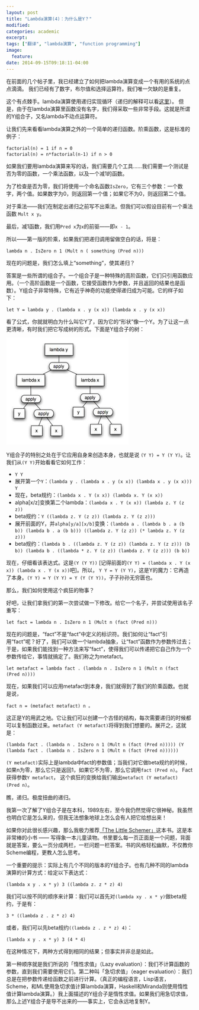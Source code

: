 ```yaml
---
layout: post
title: "Lambda演算(4)：为什么是Y？"
modified:
categories: academic
excerpt:
tags: ["翻译", "lambda演算", "function programming"]
image:
  feature:
date: 2014-09-15T09:18:11-04:00
---
```


在前面的几个帖子里，我已经建立了如何把lambda演算变成一个有用的系统的点点滴滴。 我们已经有了数字，布尔值和选择运算符。我们唯一欠缺的是重复。 

这个有点棘手。lambda演算使用递归实现循环（递归的解释可以看[这里][rec]）。 但是，由于在lambda演算里函数没有名字，我们得采取一些非常手段。这就是所谓的Y组合子，又名lambda不动点运算符。

让我们先来看看lambda演算之外的一个简单的递归函数。阶乘函数，这是标准的例子： 

    factorial(n) = 1 if n = 0 
    factorial(n) = n*factorial(n-1) if n > 0 

如果我们要用lambda演算来写的话，我们需要几个工具……我们需要一个测试是否为零的函数，一个乘法函数，以及一个减1的函数。 

为了检查是否为零，我们将使用一个命名函数`IsZero`，它有三个参数：一个数字，两个值。如果数字为0，则返回第一个值；如果它不为0，则返回第二个值。 

对于乘法——我们在制定出递归之前写不出乘法。但我们可以假设目前有一个乘法函数 `Mult x y`。 

最后，减1函数，我们用`Pred x`为`x`的前驱——即`x - 1`。 

所以——第一版的阶乘，如果我们把递归调用留做空白的话，将是： 

    lambda n . IsZero n 1 (Mult n ( something (Pred n))) 

现在的问题是，我们怎么填上“something”，使其递归？ 

答案是一些所谓的组合子。一个组合子是一种特殊的高阶函数，它们只引用函数应用。（一个高阶函数是一个函数，它接受函数作为参数，并且返回的结果也是函数）。Y组合子非常特殊，它有近乎神奇的功能使得递归成为可能。它的样子如下： 

    let Y = lambda y . (lambda x . y (x x)) (lambda x . y (x x)) 

看了公式，你就就明白为什么叫它Y了，因为它的“形状”像一个Y。为了让这一点更清晰，有时我们把它写成树的形式。下面是Y组合子的树： 

![y-combinator](/images/y.jpg)

Y组合子的特别之处在于它应用自身来创造本身，也就是说 `(Y Y) = Y (Y Y)`。让我们从`(Y Y)`开始看看它如何工作：

* `Y Y` 
* 展开第一个`Y`：`(lambda y . (lambda x . y (x x)) (lambda x . y (x x))) Y` 
* 现在，beta规约：`(lambda x . Y (x x)) (lambda x. Y (x x))` 
* alpha[x/z]变换第二个lambda：`(lambda x . Y (x x)) (lambda z. Y (z z))` 
* beta规约：`Y ((lambda z. Y (z z)) (lambda z. Y (z z))) `
* 展开前面的Y，并`alpha[y/a][x/b]`变换：`(lambda a . (lambda b . a (b b)) (lambda b . a (b b))) ((lambda z. Y (z z)) (* lambda z. Y (z z)))` 
* beta规约：`(lambda b . ((lambda z. Y (z z)) (lambda z. Y (z z))) (b b)) (lambda b . ((lambda * z. Y (z z)) (lambda z. Y (z z))) (b b))` 

现在，仔细看该表达式。这是`(Y (Y Y))` [记得前面的`(Y Y) = (lambda x . Y (x x)) (lambda x . Y (x x))`吧]。所以， `Y Y = Y (Y Y)`，这是Y的魔力：它再造了本身。`(Y Y) = Y (Y Y) = Y (Y (Y Y))`，子子孙孙无穷匮也。 

那么，我们如何使用这个疯狂的物事？ 

好吧，让我们拿我们的第一次尝试做一下修改。给它一个名子，并尝试使用该名子重写： 

    let fact = lambda n . IsZero n 1 (Mult n (fact (Pred n))) 

现在的问题是，“fact”不是“fact”中定义的标识符。我们如何让“fact”引用“fact”呢？好了，我们可以做一个lambda抽象，让“fact”函数作为参数传过去；于是，如果我们能找到一种方法来写“fact”，使得我们可以传递把它自己作为一个参数传给它，事情就搞定了。我们称之为metafact。 

    let metafact = lambda fact . (lambda n . IsZero n 1 (Mult n (fact (Pred n)))) 

现在，如果我们可以应用metafact到本身，我们就得到了我们的阶乘函数。也就是说， 

    fact n = (metafact metafact) n 。 

这正是Y的用武之地。它让我们可以创建一个古怪的结构，每次需要递归的时候都可以复制函数过来。`metafact (Y metafact)`将得到我们想要的。展开之，这就是： 

    (lambda fact . (lambda n . IsZero n 1 (Mult n (fact (Pred n))))) (Y (lambda fact . (lambda n . IsZero n 1 (Mult n (fact (Pred n)))))) 

`(Y metafact)`实际上是lambda中fact的参数值；当我们对它做beta规约的时候，如果n为零，那么它只是返回1，如果它不为零，那么它调用`fact (Pred n)`。 Fact获得参数`Y metafact`， 这个疯狂的变换给我们输出`metafact (Y metafact) (Pred n)`。 

瞧，递归。极度扭曲的递归。 

我第一次了解了Y组合子是在本科，1989左右，至今我仍然觉得它很神秘。我虽然也明白它是怎么来的，但我无法想象地球上怎么会有人把它给想出来！ 

如果你对此很长感兴趣，那么我极力推荐[「The Little Schemer」][litsch]这本书。这是本非常棒的小书 —— 写得象一本儿童读物。书里要么每一页正面是一个问题，背面就是答案，要么一页分成两栏，一栏问题一栏答案。书的风格轻松幽默，不仅教你Scheme编程，更教人怎么思考。 

一个重要的提示：实际上有几个不同的版本的Y组合子。也有几种不同的lambda演算的计算方式：给定以下表达式： 

    (lambda x y . x * y) 3 ((lambda z. z * z) 4) 

我们可以按不同的顺序来计算：我们可以首先对`(lambda xy . x * y)`做beta规约，于是有：

    3 * ((lambda z . z * z) 4) 

或者，我们可以先beta规约`((lambda z . z * z) 4)`：

    (lambda x y . x * y) 3 (4 * 4) 

在这种情况下，两种方式得到相同的结果；但事实并非总是如此。 

第一种顺序就是我们所说的「惰性求值」（Lazy evaluation）：我们不计算函数的参数，直到我们需要使用它们。第二种叫「急切求值」（eager evaluation）：我们总是在把参数传递给函数之前进行计算。（真正的编程语言，Lisp语言，Scheme，和ML使用急切求值计算lambda演算，Haskell和Miranda则使用惰性值计算lambda演算。）我上面描述的Y组合子是惰性求值。如果我们用急切求值，那么上述Y组合子是导不出来的——事实上，它会永远地复制Y。

[rec]: http://goodmath.blogspot.com/2006/03/clarifying-recursion.html
[litsch]: http://www.amazon.com/gp/product/0262560992/ref=pd_sim_books/104-7045044-8378353?n=283155